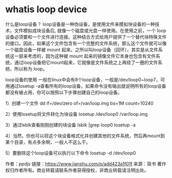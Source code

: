 # whatis loop device

什么是loop设备？
loop设备是一种伪设备，是使用文件来模拟块设备的一种技术，文件模拟成块设备后, 就像一个磁盘或光盘一样使用。在使用之前，一个 loop 设备必须要和一个文件进行连接。这种结合方式给用户提供了一个替代块特殊文件的接口。因此，如果这个文件包含有一个完整的文件系统，那么这个文件就可以像一个磁盘设备一样被 mount 起来。之所以叫loop设备（回环），其实是从文件系统这一层来考虑的，因为这种被 mount 起来的镜像文件它本身也包含有文件系统，通过loop设备把它mount起来，它就像是文件系统之上再绕了一圈的文件系统，所以称为 loop。

loop设备的使用
一般在linux中会有8个loop设备，一般是/dev/loop0~loop7，可用通过losetup -a查看所有的loop设备，如果命令没有输出就说明所有的loop设备都没有被占用，你可以按照以下步骤创建自己的loop设备。

1）创建一个文件
dd if=/dev/zero of=/var/loop.img bs=1M count=10240

2）使用losetup将文件转化为块设备
losetup /dev/loop0 /var/loop.img

3）通过lsblk查看刚刚创建的块设备
lsblk |grep loop0
losetup -a

4）当然，你也可以将这个块设备格式化并创建其他的文件系统，然后再mount到某个目录，有点多余啊，一般人不这么干。

5）要删除这个loop设备可以执行以下命令
losetup -d /dev/loop0

作者：ppdjs
链接：https://www.jianshu.com/p/add423a1f01f
来源：简书
著作权归作者所有。商业转载请联系作者获得授权，非商业转载请注明出处。
